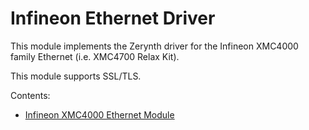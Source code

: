 # Infineon Ethernet Driver

This module implements the Zerynth driver for the Infineon XMC4000 family Ethernet (i.e. XMC4700 Relax Kit).

This module supports SSL/TLS.

Contents:

* [Infineon XMC4000 Ethernet Module](/latest/reference/libs/infineon/xmc4eth/docs/xmc4eth/)

<!--stackedit_data:
eyJoaXN0b3J5IjpbMzgzMjkwNTc5XX0=
-->
